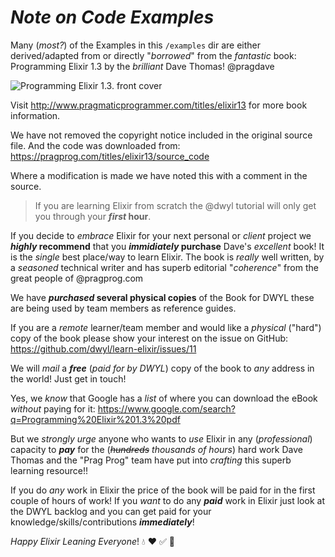 # _Note on Code Examples_

Many (_most?_) of the Examples in this `/examples` dir
are either derived/adapted from or directly "_borrowed_"
from the _fantastic_ book:
Programming Elixir 1.3 by the _brilliant_ Dave Thomas! @pragdave

![Programming Elixir 1.3. front cover](https://cloud.githubusercontent.com/assets/194400/22402694/d13148de-e5f8-11e6-92cb-14584a353f7e.png)

Visit http://www.pragmaticprogrammer.com/titles/elixir13
for more book information.

We have not removed the copyright notice included in the original source file.
And the code was downloaded from:
https://pragprog.com/titles/elixir13/source_code

Where a modification is made we have noted this with a comment in the source.

> If you are learning Elixir from scratch the @dwyl tutorial will
only get you through your **_first_ hour**.

If you decide to _embrace_ Elixir
for your next personal or _client_
project we **_highly_ recommend** that you
**_immidiately_ purchase** Dave's _excellent_ book!
It is the _single_ best place/way to learn Elixir.
The book is _really_ well written, by a _seasoned_ technical writer
and has superb editorial "_coherence_"
from the great people of @pragprog.com

We have **_purchased_ several physical copies** of the Book for DWYL
these are being used by team members as reference guides.

If you are a _remote_ learner/team member and would like a _physical_
("hard") copy of the book please show your interest on
the issue on GitHub: https://github.com/dwyl/learn-elixir/issues/11

We will _mail_ a ***free*** (_paid for by DWYL_) copy of the book
to _any_ address in the world! Just get in touch!

Yes, we _know_ that Google has a _list_ of where you can download
the eBook _without_ paying for it:
https://www.google.com/search?q=Programming%20Elixir%201.3%20pdf

But we _strongly urge_ anyone who wants to _use_ Elixir in any
(_professional_) capacity to ***pay*** for the
(_~~hundreds~~ thousands of hours_) hard work Dave Thomas
and the "Prag Prog" team have put
into _crafting_ this superb learning resource!!

If you do _any_ work in Elixir the price of the book will be paid for
in the first couple of hours of work!
If you _want_ to do any ***paid*** work in Elixir
just look at the DWYL backlog and you can get paid
for your knowledge/skills/contributions ***immediately***!

_Happy Elixir Leaning Everyone_! :droplet: :heart: :white_check_mark: :rocket:
